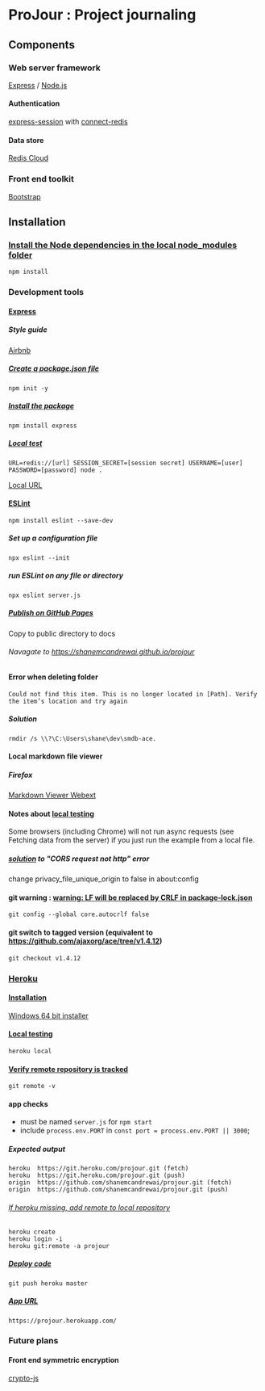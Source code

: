 # ProJour : Project journaling

## Components
### Web server framework
[Express](https://expressjs.com/) / [Node.js](https://nodejs.org/)
#### Authentication
[express-session](https://github.com/expressjs/session) with [connect-redis](https://github.com/tj/connect-redis)
#### Data store
[Redis Cloud](https://app.redislabs.com/)
### Front end toolkit
[Bootstrap](https://getbootstrap.com/)



## Installation

### [Install the Node dependencies in the local node_modules folder](https://docs.npmjs.com/cli/v6/commands/npm-install)

    npm install

### Development tools

#### [Express](https://expressjs.com/en/starter/installing.html)
##### Style guide
[Airbnb](https://github.com/airbnb/javascript)
##### [Create a package.json file](https://docs.npmjs.com/cli/v6/commands/npm-init)

    npm init -y

##### [Install the package](https://docs.npmjs.com/cli/v6/commands/npm-install)

    npm install express

##### [Local test](https://nodejs.org/en/docs/guides/getting-started-guide/)

    URL=redis://[url] SESSION_SECRET=[session secret] USERNAME=[user] PASSWORD=[password] node .

[Local URL](http://localhost:3000)


#### [ESLint](https://eslint.org/docs/user-guide/getting-started)

    npm install eslint --save-dev

##### Set up a configuration file

    npx eslint --init

##### run ESLint on any file or directory

    npx eslint server.js


##### [Publish on GitHub Pages](https://docs.github.com/en/pages/getting-started-with-github-pages/configuring-a-publishing-source-for-your-github-pages-site)

Copy to public directory to docs

###### Navagate to https://shanemcandrewai.github.io/projour

#### Error when deleting folder

    Could not find this item. This is no longer located in [Path]. Verify the item’s location and try again

##### Solution

    rmdir /s \\?\C:\Users\shane\dev\smdb-ace.

#### Local markdown file viewer

##### Firefox

[Markdown Viewer Webext](https://addons.mozilla.org/en-US/firefox/addon/markdown-viewer-webext)

#### Notes about [local testing](https://developer.mozilla.org/en-US/docs/Learn/Common_questions/set_up_a_local_testing_server)

Some browsers (including Chrome) will not run async requests (see Fetching data from the server) if you just run the example from a local file.

##### [solution](https://support.mozilla.org/en-US/questions/1264280) to "CORS request not http" error

change privacy_file_unique_origin to false in about:config

#### git warning : [warning: LF will be replaced by CRLF in package-lock.json](https://git-scm.com/docs/git-config#Documentation/git-config.txt-coreautocrlf)

    git config --global core.autocrlf false

#### git switch to tagged version (equivalent to https://github.com/ajaxorg/ace/tree/v1.4.12)

    git checkout v1.4.12

### [Heroku](https://projour.herokuapp.com)
#### [Installation](https://devcenter.heroku.com/articles/heroku-cli#install-the-heroku-cli)
[Windows 64 bit installer](https://cli-assets.heroku.com/heroku-x64.exe)
#### [Local testing](https://devcenter.heroku.com/articles/heroku-local)
    heroku local
#### [Verify remote repository is tracked](https://git-scm.com/docs/git-remote)
    git remote -v
#### app checks
- must be named `server.js` for `npm start`
- include `process.env.PORT` in `const port = process.env.PORT || 3000`;
##### Expected output
    heroku	https://git.heroku.com/projour.git (fetch)
    heroku	https://git.heroku.com/projour.git (push)
    origin	https://github.com/shanemcandrewai/projour.git (fetch)
    origin	https://github.com/shanemcandrewai/projour.git (push)
###### [If heroku missing, add remote to local repository](https://devcenter.heroku.com/articles/git#creating-a-heroku-remote)
    heroku create
    heroku login -i
    heroku git:remote -a projour
##### [Deploy code](https://devcenter.heroku.com/articles/git#deploying-code)
    git push heroku master
##### [App URL](https://dashboard.heroku.com/apps/projour/settings)
    https://projour.herokuapp.com/

### Future plans



#### Front end symmetric encryption

[crypto-js](https://github.com/brix/crypto-js)